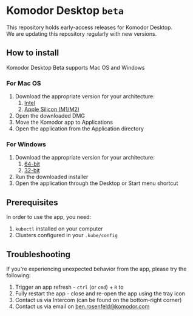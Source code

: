 # Komodor Desktop `beta`
This repository holds early-access releases for Komodor Desktop.  
We are updating this repository regularly with new versions.

## How to install
Komodor Desktop Beta supports Mac OS and Windows

### For Mac OS
1. Download the appropriate version for your architecture:
   1. [Intel](https://github.com/komodorio/komodor-desktop-beta/releases/download/2023-12-16/komodor-0.0.22-x64-signed.dmg)
   1. [Apple Silicon (M1/M2)](https://github.com/komodorio/komodor-desktop-beta/releases/download/2023-12-16/komodor-0.0.22-arm64-signed.dmg)
1. Open the downloaded DMG
1. Move the Komodor app to Applications
1. Open the application from the Application directory

### For Windows
1. Download the appropriate version for your architecture:
   1. [64-bit](https://github.com/komodorio/komodor-desktop-beta/releases/download/2023-12-16/komodor-installer-x64.exe)
   1. [32-bit](https://github.com/komodorio/komodor-desktop-beta/releases/download/2023-12-16/komodor-installer-ia32.exe)
1. Run the downloaded installer
1. Open the application through the Desktop or Start menu shortcut

## Prerequisites
In order to use the app, you need:
1. `kubectl` installed on your computer
1. Clusters configured in your `.kube/config`

## Troubleshooting
If you're experiencing unexpected behavior from the app, please try the following:
1. Trigger an app refresh - `ctrl` (or `cmd`) + `R` to 
1. Fully restart the app - close and re-open the app using the tray icon
1. Contact us via Intercom (can be found on the bottom-right corner)
1. Contact us via email on ben.rosenfeld@komodor.com
